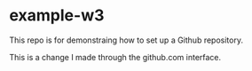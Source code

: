 # example-w3
This repo is for demonstraing how to set up a Github repository.

This is a change I made through the github.com interface.
